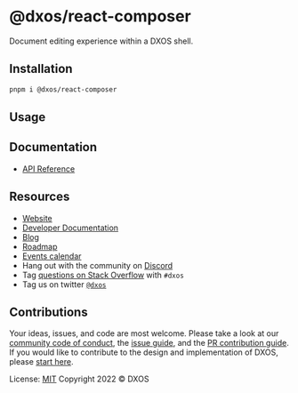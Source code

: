 # @dxos/react-composer

Document editing experience within a DXOS shell.

## Installation

```bash
pnpm i @dxos/react-composer
```

## Usage

## Documentation

- [API Reference](https://docs.dxos.org/api/@dxos/react-composer)

## Resources

- [Website](https://dxos.org)
- [Developer Documentation](https://docs.dxos.org)
- [Blog](https://blog.dxos.org)
- [Roadmap](https://docs.dxos.org/roadmap)
- [Events calendar](https://blog.dxos.org/events)
- Hang out with the community on [Discord](https://dxos.org/discord)
- Tag [questions on Stack Overflow](https://stackoverflow.com/questions/tagged/dxos) with `#dxos`
- Tag us on twitter [`@dxos`](https://twitter.com/dxos)

## Contributions

Your ideas, issues, and code are most welcome. Please take a look at our [community code of conduct](), the [issue guide](), and the [PR contribution guide](). If you would like to contribute to the design and implementation of DXOS, please [start here]().

License: [MIT](./LICENSE.md) Copyright 2022 © DXOS
